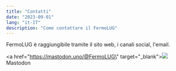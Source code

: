 ```yaml
---
title: "Contatti"
date: "2023-09-01"
lang: "it-IT"
description: "Come contattare il FermoLUG"
---
```


FermoLUG è raggiungibile tramite il sito web, i canali social, l'email.

<a href=\"https://mastodon.uno/@FermoLUG\" target=\"_blank\"><img src="mastodon.svg"><br>Mastodon</a>
